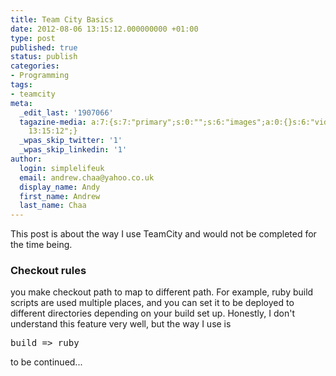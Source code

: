 ```yaml
---
title: Team City Basics
date: 2012-08-06 13:15:12.000000000 +01:00
type: post
published: true
status: publish
categories:
- Programming
tags:
- teamcity
meta:
  _edit_last: '1907066'
  tagazine-media: a:7:{s:7:"primary";s:0:"";s:6:"images";a:0:{}s:6:"videos";a:0:{}s:11:"image_count";i:0;s:6:"author";s:7:"1907066";s:7:"blog_id";s:7:"1833431";s:9:"mod_stamp";s:19:"2012-08-06
    13:15:12";}
  _wpas_skip_twitter: '1'
  _wpas_skip_linkedin: '1'
author:
  login: simplelifeuk
  email: andrew.chaa@yahoo.co.uk
  display_name: Andy
  first_name: Andrew
  last_name: Chaa
---
```

<p>This post is about the way I use TeamCity and would not be completed for the time being.</p>
<h3>Checkout rules</h3>
<p>you make checkout path to map to different path. For example, ruby build scripts are used multiple places, and you can set it to be deployed to different directories depending on your build set up. Honestly, I don't understand this feature very well, but the way I use is</p>
<pre>
build =&gt; ruby
</pre>
<p>to be continued...</p>
